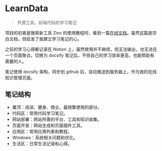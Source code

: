 # LearnData

> 开源工具，前端代码的学习笔记

项目的初衷是搜索新工具 Zinc 的使用教程时，看到一篇[在线文档](https://www.kancloud.cn/idcpj/python/2627102)。虽然这篇是空白文档，但启发了我建立学习笔记的心。

之前的学习心得都记录在 Notion 上，虽然使用并不麻烦，但无法输出，也无法在一个页面聚合。切换为 docsify 笔记后，不但自己的学习效率更高，也能帮助有需要的人。

笔记使用 docsify 架构，同步到 github 后，自动推送到服务器上，作为我的在线知识管理页面。

## 笔记结构

- 置顶：阅读、健身、商业，最频繁使用的部分。
- 代码区：常用代码学习笔记。
- 网站部署：网站所需的平台、工具和知识收集。
- 页面开发：网站生成和页面插件工具。
- 应用区：常用应用列表和教程。
- Windows：系统相关问题和优化。
- 生活区：日常生活记录和心得。
